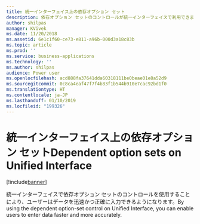 ```yaml
---
title: 統一インターフェイス上の依存オプション セット
description: 依存オプション セットのコントロールが統一インターフェイスで利用できます
author: shilpas
manager: KVivek
ms.date: 11/20/2018
ms.assetid: 6e1c1f60-ce73-e811-a96b-000d3a18c83b
ms.topic: article
ms.prod: ''
ms.service: business-applications
ms.technology: ''
ms.author: shilpas
audience: Power user
ms.openlocfilehash: acd888fa37641dda60318111be0beae01e8a52d9
ms.sourcegitcommit: 0c8ca4eaf47f7f4b83f1b544b910e7cac92bd1f0
ms.translationtype: HT
ms.contentlocale: ja-JP
ms.lasthandoff: 01/10/2019
ms.locfileid: "199326"
---
```

# <a name="dependent-option-sets-on-unified-interface"></a><span data-ttu-id="e0f27-103">統一インターフェイス上の依存オプション セット</span><span class="sxs-lookup"><span data-stu-id="e0f27-103">Dependent option sets on Unified Interface</span></span>


[!include[banner](../../includes/banner.md)]

<span data-ttu-id="e0f27-104">統一インターフェイスで依存オプション セットのコントロールを使用することにより、ユーザーはデータを迅速かつ正確に入力できるようになります。</span><span class="sxs-lookup"><span data-stu-id="e0f27-104">By using the dependent option-set control on Unified Interface, you can enable users to enter data faster and more accurately.</span></span>
